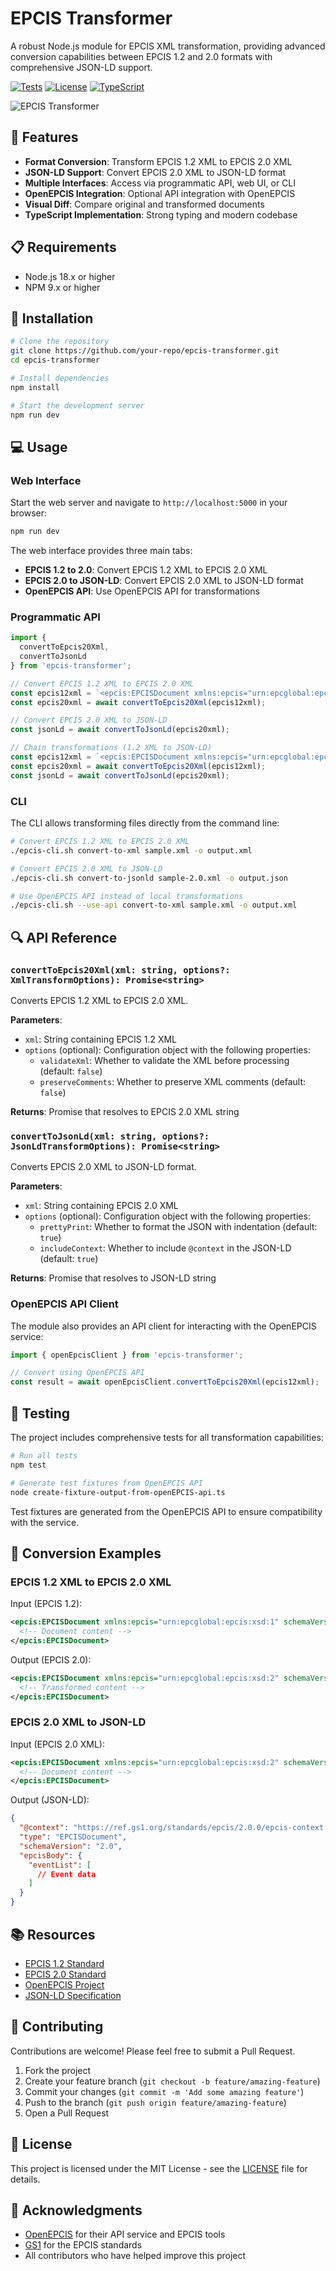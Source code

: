 # EPCIS Transformer

A robust Node.js module for EPCIS XML transformation, providing advanced conversion capabilities between EPCIS 1.2 and 2.0 formats with comprehensive JSON-LD support.

[![Tests](https://img.shields.io/badge/tests-passing-brightgreen)](https://github.com/your-repo/epcis-transformer)
[![License](https://img.shields.io/badge/license-MIT-blue.svg)](LICENSE)
[![TypeScript](https://img.shields.io/badge/TypeScript-5.0%2B-blue)](https://www.typescriptlang.org/)

![EPCIS Transformer](./generated-icon.png)

## 🌟 Features

- **Format Conversion**: Transform EPCIS 1.2 XML to EPCIS 2.0 XML
- **JSON-LD Support**: Convert EPCIS 2.0 XML to JSON-LD format
- **Multiple Interfaces**: Access via programmatic API, web UI, or CLI
- **OpenEPCIS Integration**: Optional API integration with OpenEPCIS
- **Visual Diff**: Compare original and transformed documents
- **TypeScript Implementation**: Strong typing and modern codebase

## 📋 Requirements

- Node.js 18.x or higher
- NPM 9.x or higher

## 🚀 Installation

```bash
# Clone the repository
git clone https://github.com/your-repo/epcis-transformer.git
cd epcis-transformer

# Install dependencies
npm install

# Start the development server
npm run dev
```

## 💻 Usage

### Web Interface

Start the web server and navigate to `http://localhost:5000` in your browser:

```bash
npm run dev
```

The web interface provides three main tabs:
- **EPCIS 1.2 to 2.0**: Convert EPCIS 1.2 XML to EPCIS 2.0 XML
- **EPCIS 2.0 to JSON-LD**: Convert EPCIS 2.0 XML to JSON-LD format
- **OpenEPCIS API**: Use OpenEPCIS API for transformations

### Programmatic API

```typescript
import { 
  convertToEpcis20Xml, 
  convertToJsonLd 
} from 'epcis-transformer';

// Convert EPCIS 1.2 XML to EPCIS 2.0 XML
const epcis12xml = `<epcis:EPCISDocument xmlns:epcis="urn:epcglobal:epcis:xsd:1">...</epcis:EPCISDocument>`;
const epcis20xml = await convertToEpcis20Xml(epcis12xml);

// Convert EPCIS 2.0 XML to JSON-LD
const jsonLd = await convertToJsonLd(epcis20xml);

// Chain transformations (1.2 XML to JSON-LD)
const epcis12xml = `<epcis:EPCISDocument xmlns:epcis="urn:epcglobal:epcis:xsd:1">...</epcis:EPCISDocument>`;
const epcis20xml = await convertToEpcis20Xml(epcis12xml);
const jsonLd = await convertToJsonLd(epcis20xml);
```

### CLI

The CLI allows transforming files directly from the command line:

```bash
# Convert EPCIS 1.2 XML to EPCIS 2.0 XML
./epcis-cli.sh convert-to-xml sample.xml -o output.xml

# Convert EPCIS 2.0 XML to JSON-LD
./epcis-cli.sh convert-to-jsonld sample-2.0.xml -o output.json

# Use OpenEPCIS API instead of local transformations
./epcis-cli.sh --use-api convert-to-xml sample.xml -o output.xml
```

## 🔍 API Reference

### `convertToEpcis20Xml(xml: string, options?: XmlTransformOptions): Promise<string>`

Converts EPCIS 1.2 XML to EPCIS 2.0 XML.

**Parameters**:
- `xml`: String containing EPCIS 1.2 XML
- `options` (optional): Configuration object with the following properties:
  - `validateXml`: Whether to validate the XML before processing (default: `false`)
  - `preserveComments`: Whether to preserve XML comments (default: `false`)

**Returns**: Promise that resolves to EPCIS 2.0 XML string

### `convertToJsonLd(xml: string, options?: JsonLdTransformOptions): Promise<string>`

Converts EPCIS 2.0 XML to JSON-LD format.

**Parameters**:
- `xml`: String containing EPCIS 2.0 XML
- `options` (optional): Configuration object with the following properties:
  - `prettyPrint`: Whether to format the JSON with indentation (default: `true`)
  - `includeContext`: Whether to include `@context` in the JSON-LD (default: `true`)

**Returns**: Promise that resolves to JSON-LD string

### OpenEPCIS API Client

The module also provides an API client for interacting with the OpenEPCIS service:

```typescript
import { openEpcisClient } from 'epcis-transformer';

// Convert using OpenEPCIS API
const result = await openEpcisClient.convertToEpcis20Xml(epcis12xml);
```

## 🧪 Testing

The project includes comprehensive tests for all transformation capabilities:

```bash
# Run all tests
npm test

# Generate test fixtures from OpenEPCIS API
node create-fixture-output-from-openEPCIS-api.ts
```

Test fixtures are generated from the OpenEPCIS API to ensure compatibility with the service.

## 🔄 Conversion Examples

### EPCIS 1.2 XML to EPCIS 2.0 XML

Input (EPCIS 1.2):
```xml
<epcis:EPCISDocument xmlns:epcis="urn:epcglobal:epcis:xsd:1" schemaVersion="1.2">
  <!-- Document content -->
</epcis:EPCISDocument>
```

Output (EPCIS 2.0):
```xml
<epcis:EPCISDocument xmlns:epcis="urn:epcglobal:epcis:xsd:2" schemaVersion="2.0">
  <!-- Transformed content -->
</epcis:EPCISDocument>
```

### EPCIS 2.0 XML to JSON-LD

Input (EPCIS 2.0 XML):
```xml
<epcis:EPCISDocument xmlns:epcis="urn:epcglobal:epcis:xsd:2" schemaVersion="2.0">
  <!-- Document content -->
</epcis:EPCISDocument>
```

Output (JSON-LD):
```json
{
  "@context": "https://ref.gs1.org/standards/epcis/2.0.0/epcis-context.jsonld",
  "type": "EPCISDocument",
  "schemaVersion": "2.0",
  "epcisBody": {
    "eventList": [
      // Event data
    ]
  }
}
```

## 📚 Resources

- [EPCIS 1.2 Standard](https://www.gs1.org/standards/epcis)
- [EPCIS 2.0 Standard](https://www.gs1.org/standards/epcis-and-cbv)
- [OpenEPCIS Project](https://github.com/openepcis)
- [JSON-LD Specification](https://json-ld.org/)

## 🤝 Contributing

Contributions are welcome! Please feel free to submit a Pull Request.

1. Fork the project
2. Create your feature branch (`git checkout -b feature/amazing-feature`)
3. Commit your changes (`git commit -m 'Add some amazing feature'`)
4. Push to the branch (`git push origin feature/amazing-feature`)
5. Open a Pull Request

## 📝 License

This project is licensed under the MIT License - see the [LICENSE](LICENSE) file for details.

## 🙏 Acknowledgments

- [OpenEPCIS](https://github.com/openepcis) for their API service and EPCIS tools
- [GS1](https://www.gs1.org/) for the EPCIS standards
- All contributors who have helped improve this project